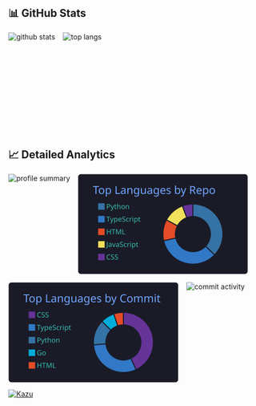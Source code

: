 ## 📊 GitHub Stats

<div style="display: flex; column-gap: 16px;">
  <img alt="github stats" height="200" src="https://github-readme-stats.vercel.app/api?username=Kazu-K0032&show_icons=true&count_private=true&theme=tokyonight&hide_border=true&include_all_commits=true" />
  <img alt="top langs" height="200" src="https://github-readme-stats.vercel.app/api/top-langs/?username=Kazu-K0032&layout=compact&theme=tokyonight&hide_border=true&count_private=true" />
</div>

## 📈 Detailed Analytics

<div style="display: flex; column-gap: 16px; margin-top: 16px;">
  <img alt="profile summary" height="200" src="profile-summary-card-output/tokyonight/0-profile-details.svg" />
  <img alt="repos per language" height="200" src="profile-summary-card-output/tokyonight/1-repos-per-language.svg" />
</div>

<div style="display: flex; column-gap: 16px; margin-top: 16px;">
  <img alt="most commit language" height="200" src="profile-summary-card-output/tokyonight/2-most-commit-language.svg" />
  <img alt="commit activity" height="200" src="profile-summary-card-output/tokyonight/3-stats.svg" />
</div>

<p align="left">
  <a href="https://github.com/Kazu-K0032/Kazu">
    <img src="https://komarev.com/ghpvc/?username=Kazu" alt="Kazu" />
  </a>             
</p>
